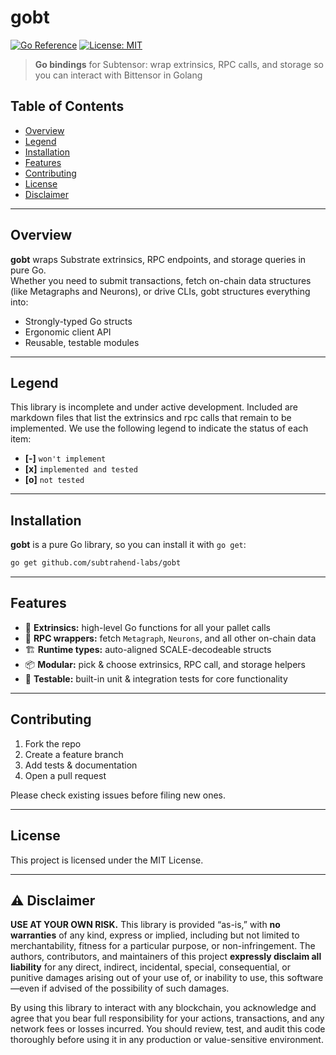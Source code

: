 # gobt

[![Go Reference](https://pkg.go.dev/badge/github.com/subtrahend-labs/gobt.svg)](https://pkg.go.dev/github.com/subtrahend-labs/gobt) [![License: MIT](https://img.shields.io/badge/License-MIT-blue.svg)](./LICENSE)

> **Go bindings** for Subtensor: wrap extrinsics, RPC calls, and storage so you can interact with Bittensor in Golang

## Table of Contents

- [Overview](#overview)  
- [Legend](#legend)  
- [Installation](#installation)  
- [Features](#features)
- [Contributing](#contributing)  
- [License](#license)  
- [Disclaimer](#-disclaimer)

---

## Overview

**gobt** wraps Substrate extrinsics, RPC endpoints, and storage queries in pure Go.  
Whether you need to submit transactions, fetch on-chain data structures (like Metagraphs and Neurons), or drive CLIs, gobt structures everything into:

- Strongly-typed Go structs  
- Ergonomic client API  
- Reusable, testable modules  

---

## Legend

This library is incomplete and under active development. Included are 
markdown files that list the extrinsics and rpc calls that remain to be 
implemented.  We use the following legend to indicate the status of each item: 

- **[-]** `won't implement`  
- **[x]** `implemented and tested`  
- **[o]** `not tested`

---

## Installation

**gobt** is a pure Go library, so you can install it with `go get`:

```bash
go get github.com/subtrahend-labs/gobt
```

---

## Features

- 🚀 **Extrinsics:** high-level Go functions for all your pallet calls  
- 🔗 **RPC wrappers:** fetch `Metagraph`, `Neurons`, and all other on-chain data
- 🏗️ **Runtime types:** auto-aligned SCALE-decodeable structs  
- 📦 **Modular:** pick & choose extrinsics, RPC call, and storage helpers  
- 🧪 **Testable:** built-in unit & integration tests for core functionality  

--- 

## Contributing

1. Fork the repo
2. Create a feature branch
3. Add tests & documentation
4. Open a pull request

Please check existing issues before filing new ones.

---

## License 

This project is licensed under the MIT License. 

--- 

## ⚠️ Disclaimer

**USE AT YOUR OWN RISK.** This library is provided “as-is,” with **no warranties** of any kind, express or implied, including but not limited to merchantability, fitness for a particular purpose, or non-infringement. The authors, contributors, and maintainers of this project **expressly disclaim all liability** for any direct, indirect, incidental, special, consequential, or punitive damages arising out of your use of, or inability to use, this software—even if advised of the possibility of such damages.  

By using this library to interact with any blockchain, you acknowledge and agree that you bear full responsibility for your actions, transactions, and any network fees or losses incurred. You should review, test, and audit this code thoroughly before using it in any production or value-sensitive environment.

